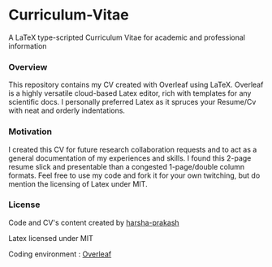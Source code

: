 # Curriculum-Vitae
A LaTeX type-scripted Curriculum Vitae for academic and professional information

### Overview
This repository contains my CV created with Overleaf using LaTeX. Overleaf is a highly versatile cloud-based Latex editor, rich with templates for any scientific docs. I personally preferred Latex as it spruces your Resume/Cv with neat and orderly indentations. 

### Motivation 
I created this CV for future research collaboration requests and to act as a general documentation of my experiences and skills. I found this 2-page resume slick and presentable than a congested 1-page/double column formats. Feel free to use my code and fork it for your own twitching, but do mention the licensing of Latex under MIT. 

### License
Code and CV's content created by [harsha-prakash](https://github.com/harsha-prakash)

Latex licensed under MIT

Coding environment : [Overleaf](https://www.overleaf.com/)
